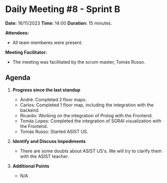 # Daily Meeting #8 - Sprint B

**Date:** 16/11/2023
**Time:** 14:00
**Duration:** 15 minutes.

**Attendees:**  
- All team memberes were present.

**Meeting Facilitator:**  
- The meeting was facilitated by the scrum master, Tomás Russo.

## Agenda

1. **Progress since the last standup**
   - André: Completed 2 floor maps.
   - Carlos: Completed 1 floor map, including the integration with the backend.
   - Ricardo: Working on the integration of Prolog with the Frontend.
   - Tomás Lopes: Completed the integration of SGRAI visualization with the Frontend.
   - Tomás Russo: Started ASIST US.

2. **Identify and Discuss Impediments**
   - There are some doubts about ASIST US's. We will try to clarify them with the ASIST teacher.
   
3. **Additional Points**
   - N/A
